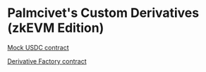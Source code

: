 # Palmcivet's Custom Derivatives (zkEVM Edition)

[Mock USDC contract](0x8A601b3048b67f7b0cad8E2a14e0f4719e810B51)

[Derivative Factory contract](https://testnet-zkevm.polygonscan.com/address/0x0d612b367a769a87c0c7f6388f299939d5327ac6#code)

